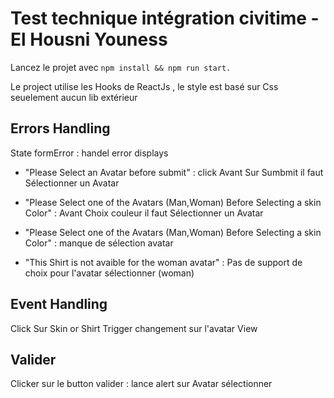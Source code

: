 # Test technique intégration civitime - El Housni Youness

Lancez le projet avec `npm install && npm run start.`

Le project utilise les Hooks de ReactJs , le style est basé sur Css seuelement aucun lib extérieur

## Errors Handling

State formError : handel error displays

- "Please Select an Avatar before submit" : click Avant Sur Sumbmit il faut Sélectionner un Avatar

- "Please Select one of the Avatars (Man,Woman) Before Selecting a skin Color" : Avant Choix couleur il faut Sélectionner un Avatar

- "Please Select one of the Avatars (Man,Woman) Before Selecting a skin Color" : manque de sélection avatar

- "This Shirt is not avaible for the woman avatar" : Pas de support de choix pour l'avatar sélectionner (woman)

## Event Handling

Click Sur Skin or Shirt Trigger changement sur l'avatar View

## Valider

Clicker sur le button valider : lance alert sur Avatar sélectionner